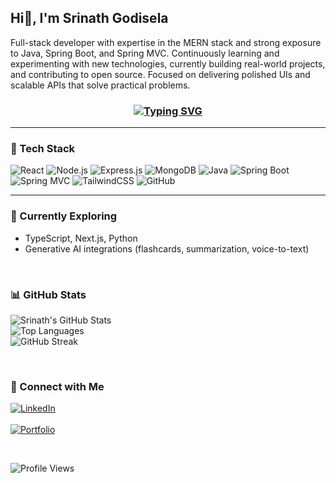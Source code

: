 ## Hi👋, I'm Srinath Godisela

Full-stack developer with expertise in the MERN stack and strong exposure to Java, Spring Boot, and Spring MVC. Continuously learning and experimenting with new technologies, currently building real-world projects, and contributing to open source. Focused on delivering polished UIs and scalable APIs that solve practical problems.


<h3 align="center">
  <a href="https://git.io/typing-svg">
    <img src="https://readme-typing-svg.herokuapp.com?font=Poppins&weight=600&pause=500&width=500&lines=Full+Stack+Developer+%7C+MERN+Stack;Exploring+Gen+AI+%26+Open+Source;Continuously+Learning+%26+Building+Projects" alt="Typing SVG" />
  </a>
</h3>


---

### 🚀 Tech Stack
![React](https://img.shields.io/badge/React-20232A?style=for-the-badge&logo=react&logoColor=61DAFB)
![Node.js](https://img.shields.io/badge/Node.js-43853D?style=for-the-badge&logo=node.js&logoColor=white)
![Express.js](https://img.shields.io/badge/Express.js-404D59?style=for-the-badge)
![MongoDB](https://img.shields.io/badge/MongoDB-4EA94B?style=for-the-badge&logo=mongodb&logoColor=white)
![Java](https://img.shields.io/badge/Java-ED8B00?style=for-the-badge&logo=java&logoColor=white)
![Spring Boot](https://img.shields.io/badge/Spring_Boot-6DB33F?style=for-the-badge&logo=spring&logoColor=white)
![Spring MVC](https://img.shields.io/badge/Spring_MVC-6DB33F?style=for-the-badge&logo=spring&logoColor=white)
![TailwindCSS](https://img.shields.io/badge/Tailwind_CSS-38B2AC?style=for-the-badge&logo=tailwind-css&logoColor=white)
![GitHub](https://img.shields.io/badge/GitHub-100000?style=for-the-badge&logo=github&logoColor=white)

---

### 🌱 Currently Exploring
- TypeScript, Next.js, Python  
- Generative AI integrations (flashcards, summarization, voice-to-text)

<br>

### 📊 GitHub Stats
![Srinath's GitHub Stats](https://github-readme-stats.vercel.app/api?username=Srinath176&show_icons=true&theme=radical)  
![Top Languages](https://github-readme-stats.vercel.app/api/top-langs/?username=Srinath176&layout=compact&theme=radical)  
![GitHub Streak](https://github-readme-streak-stats.herokuapp.com/?user=Srinath176&theme=radical)

<br>

### 🔗 Connect with Me
[![LinkedIn](https://img.shields.io/badge/LinkedIn-0A66C2?style=for-the-badge&logo=linkedin&logoColor=white)](https://www.linkedin.com/in/srinath-g-dev/)  
<br>
[![Portfolio](https://img.shields.io/badge/Portfolio-000000?style=for-the-badge&logo=About.me&logoColor=white)](https://srinathg-dev.vercel.app)

<br>

![Profile Views](https://komarev.com/ghpvc/?username=Srinath176&color=blueviolet&label=Profile+Views)
